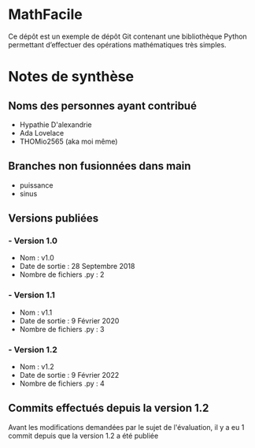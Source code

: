 # MathFacile

Ce dépôt est un exemple de dépôt Git contenant une bibliothèque Python
permettant d’effectuer des opérations mathématiques très simples.

# Notes de synthèse

## Noms des personnes ayant contribué

- Hypathie D'alexandrie
- Ada Lovelace
- THOMio2565 (aka moi même)

## Branches non fusionnées dans main

- puissance
- sinus

## Versions publiées

### - Version 1.0

- Nom : v1.0
- Date de sortie : 28 Septembre 2018
- Nombre de fichiers .py : 2

### - Version 1.1

- Nom : v1.1
- Date de sortie : 9 Février 2020
- Nombre de fichiers .py : 3

### - Version 1.2

- Nom : v1.2
- Date de sortie : 9 Février 2022
- Nombre de fichiers .py : 4

## Commits effectués depuis la version 1.2 

Avant les modifications demandées par le sujet de l'évaluation, il y a eu 1 commit depuis que la version 1.2 a été publiée
